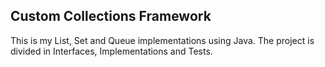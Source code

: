 ## Custom Collections Framework

This is my List, Set and Queue implementations using Java.
The project is divided in Interfaces, Implementations and Tests.
